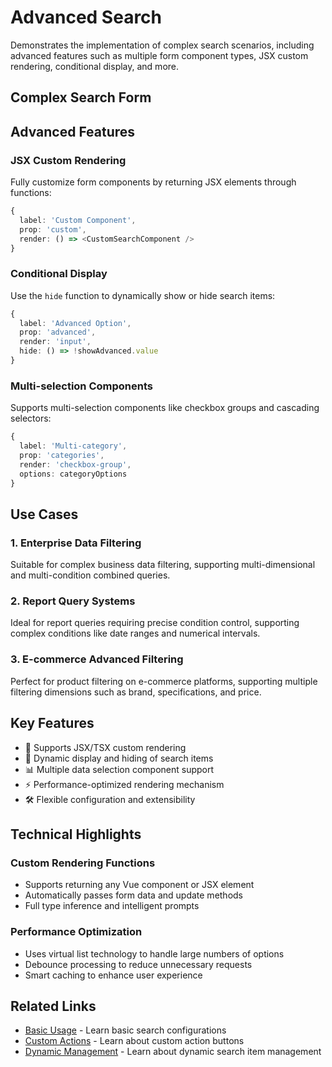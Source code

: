 # Advanced Search

Demonstrates the implementation of complex search scenarios, including advanced features such as multiple form component types, JSX custom rendering, conditional display, and more.

## Complex Search Form

<DemoPreview dir="demos/ma-search/advanced-search" />

## Advanced Features

### JSX Custom Rendering
Fully customize form components by returning JSX elements through functions:

```typescript
{
  label: 'Custom Component',
  prop: 'custom',
  render: () => <CustomSearchComponent />
}
```

### Conditional Display
Use the `hide` function to dynamically show or hide search items:

```typescript
{
  label: 'Advanced Option',
  prop: 'advanced',
  render: 'input',
  hide: () => !showAdvanced.value
}
```

### Multi-selection Components
Supports multi-selection components like checkbox groups and cascading selectors:

```typescript
{
  label: 'Multi-category',
  prop: 'categories',
  render: 'checkbox-group',
  options: categoryOptions
}
```

## Use Cases

### 1. Enterprise Data Filtering
Suitable for complex business data filtering, supporting multi-dimensional and multi-condition combined queries.

### 2. Report Query Systems  
Ideal for report queries requiring precise condition control, supporting complex conditions like date ranges and numerical intervals.

### 3. E-commerce Advanced Filtering
Perfect for product filtering on e-commerce platforms, supporting multiple filtering dimensions such as brand, specifications, and price.

## Key Features

- 🎯 Supports JSX/TSX custom rendering
- 🔄 Dynamic display and hiding of search items
- 📊 Multiple data selection component support
- ⚡ Performance-optimized rendering mechanism
- 🛠 Flexible configuration and extensibility

## Technical Highlights

### Custom Rendering Functions
- Supports returning any Vue component or JSX element
- Automatically passes form data and update methods
- Full type inference and intelligent prompts

### Performance Optimization
- Uses virtual list technology to handle large numbers of options
- Debounce processing to reduce unnecessary requests
- Smart caching to enhance user experience

## Related Links

- [Basic Usage](./basic-usage) - Learn basic search configurations
- [Custom Actions](./custom-actions) - Learn about custom action buttons
- [Dynamic Management](./dynamic-items) - Learn about dynamic search item management